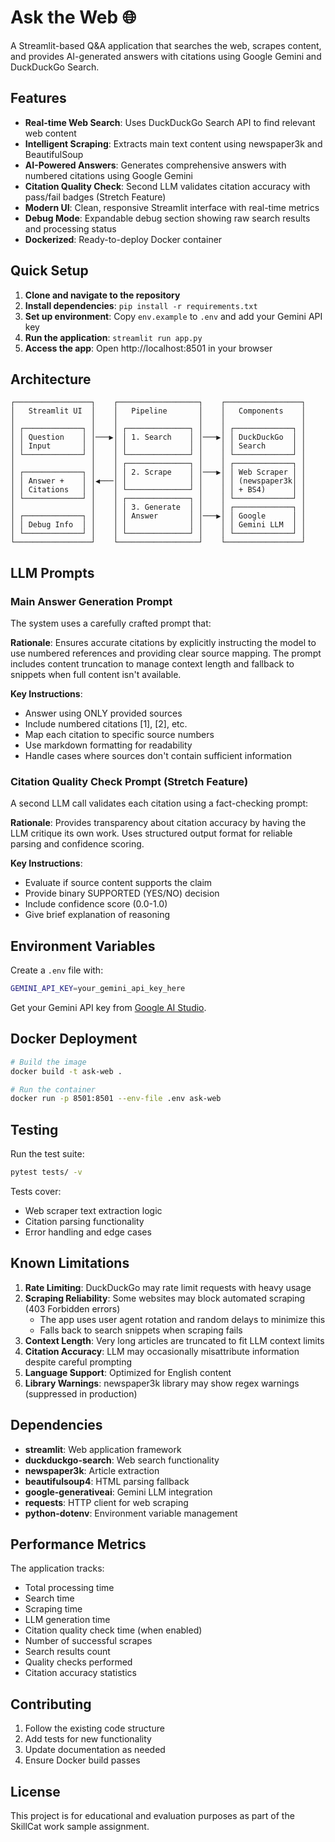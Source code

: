 # Ask the Web 🌐

A Streamlit-based Q&A application that searches the web, scrapes content, and provides AI-generated answers with citations using Google Gemini and DuckDuckGo Search.

## Features

- **Real-time Web Search**: Uses DuckDuckGo Search API to find relevant web content
- **Intelligent Scraping**: Extracts main text content using newspaper3k and BeautifulSoup
- **AI-Powered Answers**: Generates comprehensive answers with numbered citations using Google Gemini
- **Citation Quality Check**: Second LLM validates citation accuracy with pass/fail badges (Stretch Feature)
- **Modern UI**: Clean, responsive Streamlit interface with real-time metrics
- **Debug Mode**: Expandable debug section showing raw search results and processing status
- **Dockerized**: Ready-to-deploy Docker container

## Quick Setup

1. **Clone and navigate to the repository**
2. **Install dependencies**: `pip install -r requirements.txt`
3. **Set up environment**: Copy `env.example` to `.env` and add your Gemini API key
4. **Run the application**: `streamlit run app.py`
5. **Access the app**: Open http://localhost:8501 in your browser

## Architecture

```
┌─────────────────┐    ┌──────────────────┐    ┌─────────────────┐
│   Streamlit UI  │    │   Pipeline       │    │   Components    │
│                 │    │                  │    │                 │
│ ┌─────────────┐ │    │ ┌──────────────┐ │    │ ┌─────────────┐ │
│ │ Question    │ │───▶│ │ 1. Search    │ │───▶│ │ DuckDuckGo  │ │
│ │ Input       │ │    │ │              │ │    │ │ Search      │ │
│ └─────────────┘ │    │ └──────────────┘ │    │ └─────────────┘ │
│                 │    │ ┌──────────────┐ │    │ ┌─────────────┐ │
│ ┌─────────────┐ │    │ │ 2. Scrape    │ │───▶│ │ Web Scraper │ │
│ │ Answer +    │ │◀───│ │              │ │    │ │ (newspaper3k│ │
│ │ Citations   │ │    │ └──────────────┘ │    │ │ + BS4)      │ │
│ └─────────────┘ │    │ ┌──────────────┐ │    │ └─────────────┘ │
│                 │    │ │ 3. Generate  │ │    │ ┌─────────────┐ │
│ ┌─────────────┐ │    │ │ Answer       │ │───▶│ │ Google      │ │
│ │ Debug Info  │ │    │ │              │ │    │ │ Gemini LLM  │ │
│ └─────────────┘ │    │ └──────────────┘ │    │ └─────────────┘ │
└─────────────────┘    └──────────────────┘    └─────────────────┘
```

## LLM Prompts

### Main Answer Generation Prompt

The system uses a carefully crafted prompt that:

**Rationale**: Ensures accurate citations by explicitly instructing the model to use numbered references and providing clear source mapping. The prompt includes content truncation to manage context length and fallback to snippets when full content isn't available.

**Key Instructions**:
- Answer using ONLY provided sources
- Include numbered citations [1], [2], etc.
- Map each citation to specific source numbers
- Use markdown formatting for readability
- Handle cases where sources don't contain sufficient information

### Citation Quality Check Prompt (Stretch Feature)

A second LLM call validates each citation using a fact-checking prompt:

**Rationale**: Provides transparency about citation accuracy by having the LLM critique its own work. Uses structured output format for reliable parsing and confidence scoring.

**Key Instructions**:
- Evaluate if source content supports the claim
- Provide binary SUPPORTED (YES/NO) decision
- Include confidence score (0.0-1.0)
- Give brief explanation of reasoning

## Environment Variables

Create a `.env` file with:

```bash
GEMINI_API_KEY=your_gemini_api_key_here
```

Get your Gemini API key from [Google AI Studio](https://makersuite.google.com/app/apikey).

## Docker Deployment

```bash
# Build the image
docker build -t ask-web .

# Run the container
docker run -p 8501:8501 --env-file .env ask-web
```

## Testing

Run the test suite:

```bash
pytest tests/ -v
```

Tests cover:
- Web scraper text extraction logic
- Citation parsing functionality
- Error handling and edge cases

## Known Limitations

1. **Rate Limiting**: DuckDuckGo may rate limit requests with heavy usage
2. **Scraping Reliability**: Some websites may block automated scraping (403 Forbidden errors)
   - The app uses user agent rotation and random delays to minimize this
   - Falls back to search snippets when scraping fails
3. **Context Length**: Very long articles are truncated to fit LLM context limits
4. **Citation Accuracy**: LLM may occasionally misattribute information despite careful prompting
5. **Language Support**: Optimized for English content
6. **Library Warnings**: newspaper3k library may show regex warnings (suppressed in production)

## Dependencies

- **streamlit**: Web application framework
- **duckduckgo-search**: Web search functionality
- **newspaper3k**: Article extraction
- **beautifulsoup4**: HTML parsing fallback
- **google-generativeai**: Gemini LLM integration
- **requests**: HTTP client for web scraping
- **python-dotenv**: Environment variable management

## Performance Metrics

The application tracks:
- Total processing time
- Search time
- Scraping time
- LLM generation time
- Citation quality check time (when enabled)
- Number of successful scrapes
- Search results count
- Quality checks performed
- Citation accuracy statistics

## Contributing

1. Follow the existing code structure
2. Add tests for new functionality
3. Update documentation as needed
4. Ensure Docker build passes

## License

This project is for educational and evaluation purposes as part of the SkillCat work sample assignment. 